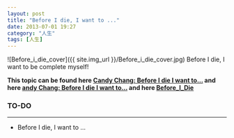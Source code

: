 ```yaml
---
layout: post
title: "Before I die, I want to ..."
date: 2013-07-01 19:27
category: "人生"
tags: [人生]
---
```


![Before_i_die_cover]({{ site.img_url }}/Before_i_die_cover.jpg)
Before I die, I want to be complete myself!

**This topic can be found here [Candy Chang: Before I die I want to...](http://www.ted.com/talks/candy_chang_before_i_die_i_want_to.html) and here [andy Chang: Before I die I want to...](http://beforeidieiwantto.org) and here [Before_I_Die](http://en.wikipedia.org/wiki/Before_I_Die)**



### TO-DO
---
+ Before I die, I want to ...

